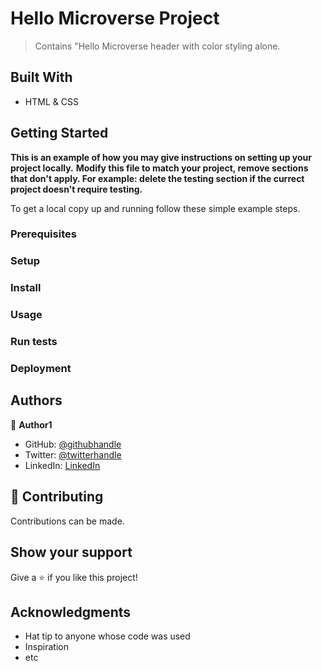 

# Hello Microverse Project

> Contains "Hello Microverse header with color styling alone.


## Built With

- HTML & CSS

## Getting Started

**This is an example of how you may give instructions on setting up your project locally.**
**Modify this file to match your project, remove sections that don't apply. For example: delete the testing section if the currect project doesn't require testing.**


To get a local copy up and running follow these simple example steps.

### Prerequisites

### Setup

### Install

### Usage

### Run tests

### Deployment



## Authors

👤 **Author1**

- GitHub: [@githubhandle](https://github.com/YussufOB)
- Twitter: [@twitterhandle](https://twitter.com/_ybash)
- LinkedIn: [LinkedIn](https://linkedin.com/in/YussufOB)


## 🤝 Contributing

Contributions can be made.


## Show your support

Give a ⭐️ if you like this project!

## Acknowledgments

- Hat tip to anyone whose code was used
- Inspiration
- etc


